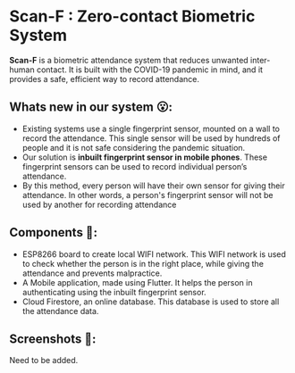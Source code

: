 # Scan-F : Zero-contact Biometric System

**Scan-F** is a biometric attendance system that reduces unwanted inter-human contact. It is built with the COVID-19 pandemic in mind, and it provides a safe, efficient way to record attendance. 

## Whats new in our system 😮:
- Existing systems use a single fingerprint sensor, mounted on a wall to record the attendance. This single sensor will be used by hundreds of people and it is not safe considering the pandemic situation.
- Our solution is **inbuilt fingerprint sensor in mobile phones**. These fingerprint sensors can be used to record individual person’s attendance. 
- By this method, every person will have their own sensor for giving their attendance. In other words, a person's fingerprint sensor will not be used by another for recording attendance

## Components 🔨:
- ESP8266 board to create local WIFI network. This WIFI network is used to check whether the person is in the right place, while giving the attendance and prevents malpractice.
- A Mobile application, made using Flutter. It helps the person in authenticating using the inbuilt fingerprint sensor.
- Cloud Firestore, an online database. This database is used to store all the attendance data.

## Screenshots 🏃:

Need to be added.
